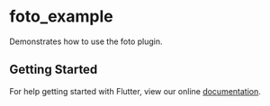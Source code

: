 # foto_example

Demonstrates how to use the foto plugin.

## Getting Started

For help getting started with Flutter, view our online
[documentation](https://flutter.io/).
